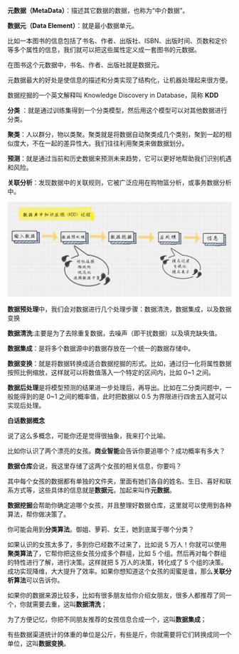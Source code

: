 **元数据（MetaData）**：描述其它数据的数据，也称为“中介数据”。

**数据元（Data Element）**：就是最小数据单元。

比如一本图书的信息包括了书名、作者、出版社、ISBN、出版时间、页数和定价等多个属性的信息，我们就可以把这些属性定义成一套图书的元数据。

在图书这个元数据中，书名、作者、出版社就是数据元。

元数据最大的好处是使信息的描述和分类实现了结构化，让机器处理起来很方便。

数据挖掘的一个英文解释叫 Knowledge Discovery in Database，简称 **KDD**

**分类** ：就是通过训练集得到一个分类模型，然后用这个模型可以对其他数据进行分类。

**聚类**：人以群分，物以类聚。聚类就是将数据自动聚类成几个类别，聚到一起的相似度大，不在一起的差异性大。我们往往利用聚类来做数据划分。

**预测**：就是通过当前和历史数据来预测未来趋势，它可以更好地帮助我们识别机遇和风险。

**关联分析**：发现数据中的关联规则，它被广泛应用在购物篮分析，或事务数据分析中。

![img](./images/bb63e82e50de89776abf7681a5b8785e.png)

**数据预处理**中，我们会对数据进行几个处理步骤：数据清洗，数据集成，以及数据变换

**数据清洗**:主要是为了去除重复数据，去噪声（即干扰数据）以及填充缺失值。

**数据集成**：是将多个数据源中的数据存放在一个统一的数据存储中。

**数据变换**：就是将数据转换成适合数据挖掘的形式。比如，通过归一化将属性数据按照比例缩放，这样就可以将数值落入一个特定的区间内，比如 0~1 之间。

**数据后处理**是将模型预测的结果进一步处理后，再导出。比如在二分类问题中，一般能得到的是 0~1 之间的概率值，此时把数据以 0.5 为界限进行四舍五入就可以实现后处理。

**白话数据概念**

说了这么多概念，可能你还是觉得很抽象，我来打个比喻。

比如你认识了两个漂亮的女孩。**商业智能**会告诉你要追哪个？成功概率有多大？

**数据仓库**会说，我这里存储了这两个女孩的相关信息，你要吗？

其中每个女孩的数据都有单独的文件夹，里面有她们各自的姓名、生日、喜好和联系方式等，这些具体的信息就是**数据元**，加起来叫作**元数据**。

**数据挖掘**会帮助你确定追哪个女孩，并且整理好数据仓库，这里就可以使用到各种算法，帮你做决策了。

你可能会用到**分类算法**。御姐、萝莉、女王，她到底属于哪个分类？

如果认识的女孩太多了，多到你已经数不过来了，比如说 5 万人！你就可以使用**聚类算法**了，它帮你把这些女孩分成多个群组，比如 5 个组。然后再对每个群组的特性进行了解，进行决策。这样就把 5 万人的决策，转化成了 5 个组的决策。成功实现降维，大大提升了效率。如果你想知道这个女孩的闺蜜是谁，那么**关联分析算法**可以告诉你。

如果你的数据来源比较多，比如有很多朋友给你介绍女朋友，很多人都推荐了同一个，你就需要去重，这叫**数据清洗**；

为了方便记忆，你把不同朋友推荐的女孩信息合成一个，这叫**数据集成**；

有些数据渠道统计的体重的单位是公斤，有些是斤，你就需要将它们转换成同一个单位，这叫**数据变换**。

